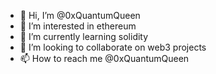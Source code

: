 - 👋 Hi, I’m @0xQuantumQueen
- 👀 I’m interested in ethereum
- 🌱 I’m currently learning solidity
- 💞️ I’m looking to collaborate on web3 projects
- 📫 How to reach me @0xQuantumQueen

<!---
0xQuantumQueen/0xQuantumQueen is a ✨ special ✨ repository because its `README.md` (this file) appears on your GitHub profile.
You can click the Preview link to take a look at your changes.
--->
